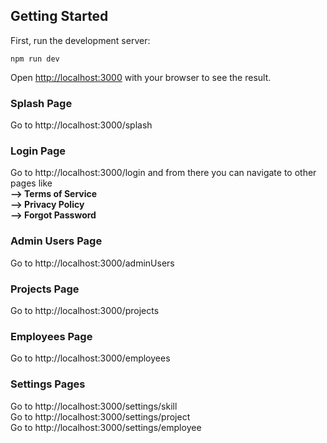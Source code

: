## Getting Started

First, run the development server:

```
npm run dev
```

Open [http://localhost:3000](http://localhost:3000) with your browser to see the result.

### Splash Page
Go to http://localhost:3000/splash

### Login Page
Go to http://localhost:3000/login and from there you can navigate to other pages like \
**--> Terms of Service**\
**--> Privacy Policy**\
**--> Forgot Password**

### Admin Users Page
Go to http://localhost:3000/adminUsers

### Projects Page
Go to http://localhost:3000/projects

### Employees Page
Go to http://localhost:3000/employees

### Settings Pages
Go to http://localhost:3000/settings/skill \
Go to http://localhost:3000/settings/project \
Go to http://localhost:3000/settings/employee